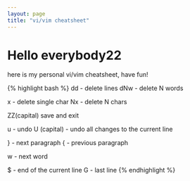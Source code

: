 ```yaml
---
layout: page
title: "vi/vim cheatsheet"
---
```


# Hello everybody22

here is my personal vi/vim cheatsheet, have fun!

{% highlight bash %}
dd - delete lines
dNw - delete N words

x - delete single char
Nx - delete N chars

ZZ(capital) save and exit

u - undo
U (capital) - undo all changes to the current line

} - next paragraph
{ - previous paragraph

w - next word

$ - end of the current line
G - last line
{% endhighlight %}
